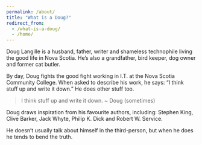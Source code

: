 ```yaml
---
permalink: /about/
title: "What is a Doug?"
redirect_from:
  - /what-is-a-doug/
  - /home/
---
```

Doug Langille is a husband, father, writer and shameless technophile living the good life in Nova Scotia. He’s also a grandfather, bird keeper, dog owner and former cat butler.

By day, Doug fights the good fight working in I.T. at the Nova Scotia Community College. When asked to describe his work, he says: “I think stuff up and write it down.” He does other stuff too.

> I think stuff up and write it down.
~ Doug (sometimes)

Doug draws inspiration from his favourite authors, including: Stephen King, Clive Barker, Jack Whyte, Philip K. Dick and Robert W. Service.

He doesn’t usually talk about himself in the third-person, but when he does he tends to bend the truth.

